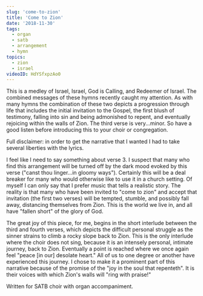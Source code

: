 ```yaml
---
slug: 'come-to-zion'
title: 'Come to Zion'
date: '2018-11-30'
tags:
  - organ
  - satb
  - arrangement
  - hymn
topics:
  - zion
  - israel
videoID: HdYSfxpzAo0
---
```


This is a medley of Israel, Israel, God is Calling, and Redeemer of Israel. The combined messages of these hymns recently caught my attention. As with many hymns the combination of these two depicts a progression through life that includes the initial invitation to the Gospel, the first blush of testimony, falling into sin and being admonished to repent, and eventually rejoicing within the walls of Zion. The third verse is very...minor. So have a good listen before introducing this to your choir or congregation.

Full disclaimer: in order to get the narrative that I wanted I had to take several liberties with the lyrics.

I feel like I need to say something about verse 3. I suspect that many who find this arrangement will be turned off by the dark mood evoked by this verse ("canst thou linger...in gloomy ways"). Certainly this will be a deal breaker for many who would otherwise like to use it in a church setting. Of myself I can only say that I prefer music that tells a realistic story. The reality is that many who have been invited to "come to zion" and accept that invitation (the first two verses) will be tempted, stumble, and possibly fall away, distancing themselves from Zion. This is the world we live in, and all have "fallen short" of the glory of God.

The great joy of this piece, for me, begins in the short interlude between the third and fourth verses, which depicts the difficult personal struggle as the sinner strains to climb a rocky slope back to Zion. This is the only interlude where the choir does not sing, because it is an intensely personal, intimate journey, back to Zion. Eventually a point is reached where we once again feel "peace [in our] desolate heart." All of us to one degree or another have experienced this journey. I chose to make it a prominent part of this narrative because of the promise of the "joy in the soul that repenteth". It is their voices with which Zion's walls will "ring with praise!"

Written for SATB choir with organ accompaniment.
